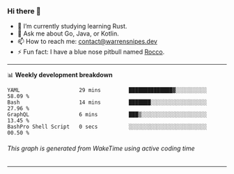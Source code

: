 ### Hi there 👋

- 🌱 I’m currently studying learning Rust.
- 💬 Ask me about Go, Java, or Kotlin.
- 📫 How to reach me: contact@warrensnipes.dev
- ⚡ Fun fact: I have a blue nose pitbull named [Rocco](https://i.imgur.com/iLsSCKu.jpg).

-------

📊 **Weekly development breakdown**
<!--START_SECTION:waka-->

```text
YAML                   29 mins         ██████████████▓░░░░░░░░░░   58.09 %
Bash                   14 mins         ███████░░░░░░░░░░░░░░░░░░   27.96 %
GraphQL                6 mins          ███▒░░░░░░░░░░░░░░░░░░░░░   13.45 %
BashPro Shell Script   0 secs          ░░░░░░░░░░░░░░░░░░░░░░░░░   00.50 %
```

<!--END_SECTION:waka-->
###### *This graph is generated from WakeTime using active coding time*
-------
